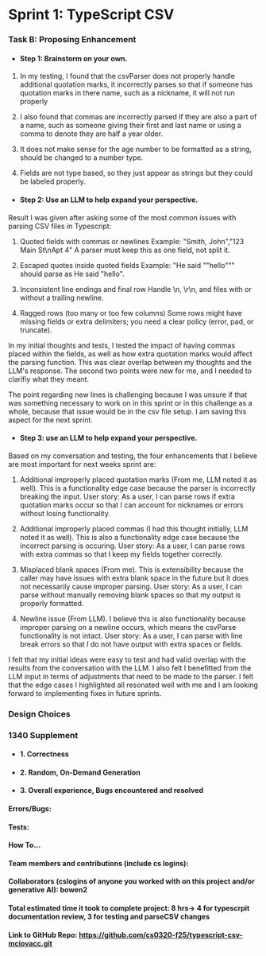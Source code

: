 # Sprint 1: TypeScript CSV

### Task B: Proposing Enhancement

- #### Step 1: Brainstorm on your own.

1. In my testing, I found that the csvParser does not properly handle additional quotation marks, it incorrectly parses so that if someone has quotation marks in there name, such as a nickname, it will not run properly

2. I also found that commas are incorrectly parsed if they are also a part of a name, such as someone giving their first and last name or using a comma to denote they are half a year older.

3. It does not make sense for the age number to be formatted as a string, should be changed to a number type.

4. Fields are not type based, so they just appear as strings but they could be labeled properly.

- #### Step 2: Use an LLM to help expand your perspective.

Result I was given after asking some of the most common issues with parsing CSV files in Typescript:

1.  Quoted fields with commas or newlines
Example: "Smith, John","123 Main St\nApt 4"
A parser must keep this as one field, not split it.

2.	Escaped quotes inside quoted fields
Example: "He said ""hello""" should parse as He said "hello".
	
3.	Inconsistent line endings and final row
Handle \n, \r\n, and files with or without a trailing newline.

4.	Ragged rows (too many or too few columns)
Some rows might have missing fields or extra delimiters; you need a clear policy (error, pad, or truncate).

In my initial thoughts and tests, I tested the impact of having commas placed within the fields, as well as how extra quotation marks would affect the parsing function. This was clear overlap between my thoughts and the LLM's response. The second two points were new for me, and I needed to clarifiy what they meant. 

The point regarding new lines is challenging because I was unsure if that was something necessary to work on in this sprint or in this challenge as a whole, because that issue would be in the csv file setup. I am saving this aspect for the next sprint.


- #### Step 3: use an LLM to help expand your perspective.


Based on my conversation and testing, the four enhancements that I believe are most important for next weeks sprint are:

1. Additional improperly placed quotation marks (From me, LLM noted it as well). This is a functionality edge case because the parser is incorrectly breaking the input. User story: As a user, I can parse rows if extra quotation marks occur so that I can account for nicknames or errors without losing functionality.

2. Additional improperly placed commas (I had this thought initially, LLM noted it as well). This is also a functionality edge case because the incorrect parsing is occuring. User story: As a user, I can parse rows with extra commas so that I keep my fields together correctly.

3. Misplaced blank spaces (From me). This is extensibility because the caller may have issues with extra blank space in the future but it does not necessarily cause improper parsing. User story: As a user, I can parse without manually removing blank spaces so that my output is properly formatted.

4. Newline issue (From LLM). I believe this is also functionality because improper parsing on a newline occurs, which means the csvParse functionality is not intact. User story: As a user, I can parse with line break errors so that I do not have output with extra spaces or fields.

I felt that my initial ideas were easy to test and had valid overlap with the results from the conversation with the LLM. I also felt I benefitted from the LLM input in terms of adjustments that need to be made to the parser. I felt that the edge cases I highlighted all resonated well with me and I am looking forward to implementing fixes in future sprints.

### Design Choices

### 1340 Supplement

- #### 1. Correctness

- #### 2. Random, On-Demand Generation

- #### 3. Overall experience, Bugs encountered and resolved
#### Errors/Bugs:
#### Tests:
#### How To…

#### Team members and contributions (include cs logins):

#### Collaborators (cslogins of anyone you worked with on this project and/or generative AI): bowen2
#### Total estimated time it took to complete project: 8 hrs-> 4 for typescrpit documentation review, 3 for testing and parseCSV changes
#### Link to GitHub Repo: https://github.com/cs0320-f25/typescript-csv-mciovacc.git
